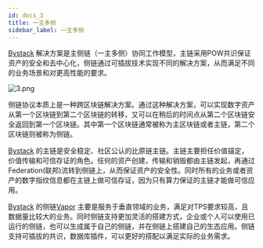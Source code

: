 ```yaml
---
id: docs_3
title: 一主多侧
sidebar_label: 一主多侧
---
```


[Bystack](https://www.bystack.com/zh/) 解决方案是主侧链（一主多侧）协同工作模型，主链采用POW共识保证资产的安全和去中心化，侧链通过可插拔技术实现不同的解决方案，从而满足不同的业务场景和对更高性能的要求。

![3.png](https://i.loli.net/2019/12/06/dWwAu6UhSoFiePp.png)

侧链协议本质上是一种跨区块链解决方案。通过这种解决方案，可以实现数字资产从第一个区块链到第二个区块链的转移，又可以在稍后的时间点从第二个区块链安全返回到第一个区块链。其中第一个区块链通常被称为主区块链或者主链，第二个区块链则被称为侧链。

[Bystack](https://www.bystack.com/zh/) 的主链是安全稳定、社区公认的比原链主链。主链主要担任价值锚定，价值传输和可信存证的角色。任何的资产创建，传输和销毁都由主链发起，再通过Federation(联邦)流转到侧链上，从而保证资产的安全性。同时所有的业务或者资产的数字指纹信息都在主链上做可信存证，因为只有算力保证的主链才能做可信应用。

[Bystack](https://www.bystack.com/zh/) 的侧链[Vapor](https://bytomfans.github.io/bystack-docs/docs/docs_15) 主要是服务于垂直领域的业务，满足对TPS要求较高，且数据量比较大的业务。同时侧链支持更加灵活的搭建方式，企业或个人可以使用已运行的侧链，也可以生成属于自己的侧链，并在侧链上搭建自己的生态应用。侧链支持可插拔的共识，数据库插件，可以更好的搭配以满足实际的业务需求。
